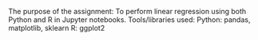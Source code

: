 The purpose of the assignment: 
To perform linear regression using both Python and R in Jupyter notebooks.
Tools/libraries used:
Python: pandas, matplotlib, sklearn
R: ggplot2